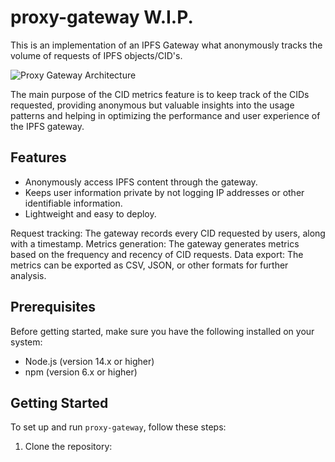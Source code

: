 # proxy-gateway W.I.P.

This is an implementation of an IPFS Gateway what anonymously tracks the volume of requests of IPFS objects/CID's. 

![Proxy Gateway Architecture](https://user-images.githubusercontent.com/30084404/225565389-d78d75a7-7ee7-44c8-8ece-3793928c0f30.png)

The main purpose of the CID metrics feature is to keep track of the CIDs requested, providing anonymous but valuable insights into the usage patterns and helping in optimizing the performance and user experience of the IPFS gateway.



## Features

- Anonymously access IPFS content through the gateway.
- Keeps user information private by not logging IP addresses or other identifiable information.
- Lightweight and easy to deploy.

Request tracking: The gateway records every CID requested by users, along with a timestamp.
Metrics generation: The gateway generates metrics based on the frequency and recency of CID requests.
Data export: The metrics can be exported as CSV, JSON, or other formats for further analysis.

## Prerequisites

Before getting started, make sure you have the following installed on your system:

- Node.js (version 14.x or higher)
- npm (version 6.x or higher)

## Getting Started

To set up and run `proxy-gateway`, follow these steps:

1. Clone the repository:
